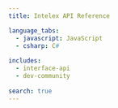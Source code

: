 ```yaml
---
title: Intelex API Reference

language_tabs:
  - javascript: JavaScript
  - csharp: C#
  
includes:
  - interface-api
  - dev-community
   
search: true
---
```



